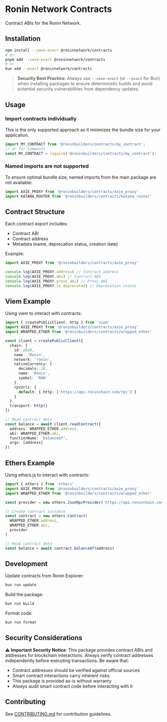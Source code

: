 # Ronin Network Contracts

Contract ABIs for the Ronin Network.

## Installation

```bash
npm install --save-exact @roninnetwork/contracts
# or
pnpm add --save-exact @roninnetwork/contracts
# or
bun add --exact @roninnetwork/contracts
```

> **Security Best Practice**: Always use `--save-exact` (or `--exact` for Bun) when installing packages to ensure deterministic builds and avoid potential security vulnerabilities from dependency updates.

## Usage

### Import contracts individually

This is the only supported approach as it minimizes the bundle size for your application.

```typescript
import MY_CONTRACT from '@roninbuilders/contracts/my_contract';
// or for CommonJS
const MY_CONTRACT = require('@roninbuilders/contracts/my_contract');
```

### Named imports are not supported

To ensure optimal bundle size, named imports from the main package are not available:

```typescript
import AXIE_PROXY from '@roninbuilders/contracts/axie_proxy'
import KATANA_ROUTER from '@roninbuilders/contracts/katana_router'
```

## Contract Structure

Each contract export includes:

- Contract ABI
- Contract address
- Metadata (name, deprecation status, creation date)

Example:

```typescript
import AXIE_PROXY from '@roninbuilders/contracts/axie_proxy'

console.log(AXIE_PROXY.address) // Contract address
console.log(AXIE_PROXY.abi) // Contract ABI
console.log(AXIE_PROXY.proxy_abi) // Proxy ABI
console.log(AXIE_PROXY.is_deprecated) // Deprecation status
```

## Viem Example

Using viem to interact with contracts:

```typescript
import { createPublicClient, http } from 'viem'
import AXIE_PROXY from '@roninbuilders/contracts/axie_proxy'
import WRAPPED_ETHER from '@roninbuilders/contracts/wrapped_ether'

const client = createPublicClient({
  chain: {
    id: 2020,
    name: 'Ronin',
    network: 'ronin',
    nativeCurrency: {
      decimals: 18,
      name: 'Ronin',
      symbol: 'RON'
    },
    rpcUrls: {
      default: { http: ['https://api.roninchain.com/rpc'] }
    }
  },
  transport: http()
})

// Read contract data
const balance = await client.readContract({
  address: WRAPPED_ETHER.address,
  abi: WRAPPED_ETHER.abi,
  functionName: 'balanceOf',
  args: [address]
})
```

## Ethers Example

Using ethers.js to interact with contracts:

```typescript
import { ethers } from 'ethers'
import AXIE_PROXY from '@roninbuilders/contracts/axie_proxy'
import WRAPPED_ETHER from '@roninbuilders/contracts/wrapped_ether'

const provider = new ethers.JsonRpcProvider('https://api.roninchain.com/rpc')

// Create contract instance
const contract = new ethers.Contract(
  WRAPPED_ETHER.address,
  WRAPPED_ETHER.abi,
  provider
)

// Read contract data
const balance = await contract.balanceOf(address)
```

## Development

Update contracts from Ronin Explorer:

```bash
bun run update
```

Build the package:

```bash
bun run build
```

Format code:

```bash
bun run format
```

## Security Considerations

⚠️ **Important Security Notice**: This package provides contract ABIs and addresses for blockchain interactions. Always verify contract addresses independently before executing transactions. Be aware that:

- Contract addresses should be verified against official sources
- Smart contract interactions carry inherent risks
- This package is provided as-is without warranty
- Always audit smart contract code before interacting with it

## Contributing

See [CONTRIBUTING.md](./CONTRIBUTING.md) for contribution guidelines.
